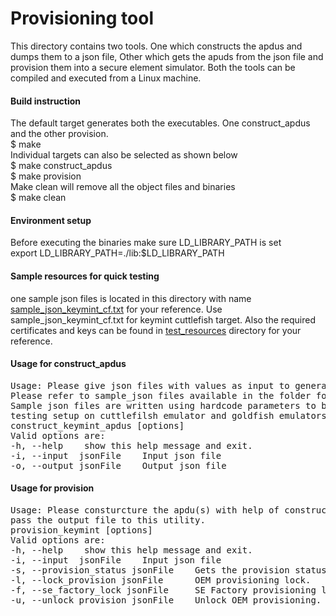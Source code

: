 # Provisioning tool
This directory contains two tools. One which constructs the apdus and dumps them to a json file, Other which gets the apuds from the json file and provision them into a secure element simulator. Both the tools can be compiled and executed from a Linux machine.  

#### Build instruction
The default target generates both the executables. One construct_apdus and the other provision.  
$ make  
Individual targets can also be selected as shown below  
$ make construct_apdus  
$ make provision  
Make clean will remove all the object files and binaries  
$ make clean

#### Environment setup
Before executing the binaries make sure LD_LIBRARY_PATH is set  
export LD_LIBRARY_PATH=./lib:$LD_LIBRARY_PATH  

#### Sample resources for quick testing
one sample json files is located in this directory with name
[sample_json_keymint_cf.txt](sample_json_keymint_cf.txt)
for your reference. Use sample_json_keymint_cf.txt for keymint
cuttlefish target. Also the required certificates and keys can be found in 
[test_resources](test_resources) directory for your reference.

#### Usage for construct_apdus
<pre>
Usage: Please give json files with values as input to generate the apdus command.
Please refer to sample_json files available in the folder for reference.
Sample json files are written using hardcode parameters to be used for 
testing setup on cuttlefilsh emulator and goldfish emulators
construct_keymint_apdus [options]
Valid options are:
-h, --help    show this help message and exit.
-i, --input  jsonFile 	 Input json file 
-o, --output jsonFile 	 Output json file
</pre>

#### Usage for provision
<pre>
Usage: Please consturcture the apdu(s) with help of construct apdu tool and
pass the output file to this utility.
provision_keymint [options] 
Valid options are: 
-h, --help    show this help message and exit. 
-i, --input  jsonFile 	 Input json file 
-s, --provision_status jsonFile    Gets the provision status of applet. 
-l, --lock_provision jsonFile 	   OEM provisioning lock. 
-f, --se_factory_lock jsonFile 	   SE Factory provisioning lock. 
-u, --unlock_provision jsonFile    Unlock OEM provisioning. 
</pre>
